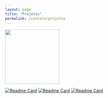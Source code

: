 ```yaml
---
layout: page
title: "Projetos"
permalink: /contato/projetos
---
```


 <img height="180em" src="https://github-readme-stats.vercel.app/api/top-langs/?username=andrer54&layout=compact&langs_count=7&theme=light"/>
  
[![Readme Card](https://github-readme-stats.vercel.app/api/pin/?username=andrer54&repo=TDD)](https://github.com/andrer54/TDD)
[![Readme Card](https://github-readme-stats.vercel.app/api/pin/?username=andrer54&repo=eventos-app)](https://github.com/andrer54/eventos-app) 
[![Readme Card](https://github-readme-stats.vercel.app/api/pin/?username=andrer54&repo=lista_de_computadores)](https://github.com/andrer54/lista_de_computadores)

